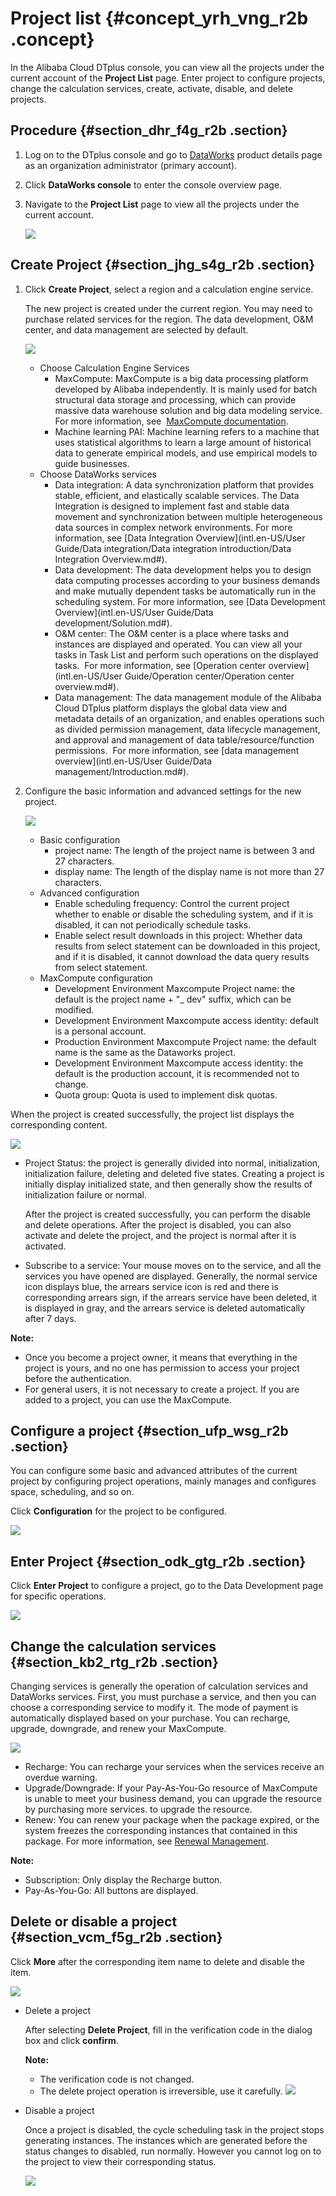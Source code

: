 # Project list {#concept_yrh_vng_r2b .concept}

In the Alibaba Cloud DTplus console, you can view all the projects under the current account of the **Project List** page. Enter project to configure projects, change the calculation services, create, activate, disable, and delete projects.

## Procedure {#section_dhr_f4g_r2b .section}

1.  Log on to the DTplus console and go to [DataWorks](https://www.alibabacloud.com/product/ide) product details page as an organization administrator \(primary account\).
2.  Click **DataWorks console** to enter the console overview page.
3.  Navigate to the **Project List** page to view all the projects under the current account.

    ![](http://static-aliyun-doc.oss-cn-hangzhou.aliyuncs.com/assets/img/16187/15446659958729_en-US.jpg)


## Create Project {#section_jhg_s4g_r2b .section}

1.  Click **Create Project**, select a region and a calculation engine service.

    The new project is created under the current region. You may need to purchase related services for the region. The data development, O&M center, and data management are selected by default.

    ![](http://static-aliyun-doc.oss-cn-hangzhou.aliyuncs.com/assets/img/16187/15446659958730_en-US.png)

    -   Choose Calculation Engine Services
        -   MaxCompute: MaxCompute is a big data processing platform developed by Alibaba independently. It is mainly used for batch structural data storage and processing, which can provide massive data warehouse solution and big data modeling service. For more information, see  [MaxCompute documentation](https://www.alibabacloud.com/product/maxcompute).
        -   Machine learning PAI: Machine learning refers to a machine that uses statistical algorithms to learn a large amount of historical data to generate empirical models, and use empirical models to guide businesses.
    -   Choose DataWorks services
        -   Data integration: A data synchronization platform that provides stable, efficient, and elastically scalable services. The Data Integration is designed to implement fast and stable data movement and synchronization between multiple heterogeneous data sources in complex network environments. For more information, see [Data Integration Overview](intl.en-US/User Guide/Data integration/Data integration introduction/Data Integration Overview.md#).
        -   Data development: The data development helps you to design data computing processes according to your business demands and make mutually dependent tasks be automatically run in the scheduling system. For more information, see [Data Development Overview](intl.en-US/User Guide/Data development/Solution.md#).
        -   O&M center: The O&M center is a place where tasks and instances are displayed and operated. You can view all your tasks in Task List and perform such operations on the displayed tasks.  For more information, see [Operation center overview](intl.en-US/User Guide/Operation center/Operation center overview.md#).
        -   Data management: The data management module of the Alibaba Cloud DTplus platform displays the global data view and metadata details of an organization, and enables operations such as divided permission management, data lifecycle management, and approval and management of data table/resource/function permissions.  For more information, see [data management overview](intl.en-US/User Guide/Data management/Introduction.md#).
2.  Configure the basic information and advanced settings for the new project.

    ![](http://static-aliyun-doc.oss-cn-hangzhou.aliyuncs.com/assets/img/16187/15446659958731_en-US.png)

    -   Basic configuration
        -   project name: The length of the project name is between 3 and 27 characters.
        -   display name: The length of the display name is not more than 27 characters.
    -   Advanced configuration
        -   Enable scheduling frequency: Control the current project whether to enable or disable the scheduling system, and if it is disabled, it can not periodically schedule tasks.
        -   Enable select result downloads in this project: Whether data results from select statement can be downloaded in this project, and if it is disabled, it cannot download the data query results from select statement.
    -   MaxCompute configuration
        -   Development Environment Maxcompute Project name: the default is the project name + "\_ dev" suffix, which can be modified.
        -   Development Environment Maxcompute access identity: default is a personal account.
        -   Production Environment Maxcompute Project name: the default name is the same as the Dataworks project.
        -   Development Environment Maxcompute access identity: the default is the production account, it is recommended not to change.
        -   Quota group: Quota is used to implement disk quotas.

When the project is created successfully, the project list displays the corresponding content.

![](http://static-aliyun-doc.oss-cn-hangzhou.aliyuncs.com/assets/img/16187/15446659958732_en-US.jpg)

-   Project Status: the project is generally divided into normal, initialization, initialization failure, deleting and deleted five states. Creating a project is initially display initialized state, and then generally show the results of initialization failure or normal.

    After the project is created successfully, you can perform the disable and delete operations. After the project is disabled, you can also activate and delete the project, and the project is normal after it is activated.

-   Subscribe to a service: Your mouse moves on to the service, and all the services you have opened are displayed. Generally, the normal service icon displays blue, the arrears service icon is red and there is corresponding arrears sign, if the arrears service have been deleted, it is displayed in gray, and the arrears service is deleted automatically after 7 days.

**Note:** 

-   Once you become a project owner, it means that everything in the project is yours, and no one has permission to access your project before the authentication.
-   For general users, it is not necessary to create a project. If you are added to a project, you can use the MaxCompute.

## Configure a project {#section_ufp_wsg_r2b .section}

You can configure some basic and advanced attributes of the current project by configuring project operations, mainly manages and configures space, scheduling, and so on.

Click **Configuration** for the project to be configured.

![](http://static-aliyun-doc.oss-cn-hangzhou.aliyuncs.com/assets/img/16187/15446659958733_en-US.jpg)

## Enter Project {#section_odk_gtg_r2b .section}

Click **Enter Project** to configure a project, go to the Data Development page for specific operations.

![](http://static-aliyun-doc.oss-cn-hangzhou.aliyuncs.com/assets/img/16187/15446659958734_en-US.jpg)

## Change the calculation services {#section_kb2_rtg_r2b .section}

Changing services is generally the operation of calculation services and DataWorks services. First, you must purchase a service, and then you can choose a corresponding service to modify it. The mode of payment is automatically displayed based on your purchase. You can recharge, upgrade, downgrade, and renew your MaxCompute.

![](http://static-aliyun-doc.oss-cn-hangzhou.aliyuncs.com/assets/img/16187/15446659958735_en-US.jpg)

-   Recharge: You can recharge your services when the services receive an overdue warning.
-   Upgrade/Downgrade: If your Pay-As-You-Go resource of MaxCompute is unable to meet your business demand, you can upgrade the resource by purchasing more services. to upgrade the resource.
-   Renew: You can renew your package when the package expired, or the system freezes the corresponding instances that contained in this package. For more information, see [Renewal Management](https://www.alibabacloud.com/help/doc-detail/74875.htm).

**Note:** 

-   Subscription: Only display the Recharge button.
-   Pay-As-You-Go: All buttons are displayed.

## Delete or disable a project {#section_vcm_f5g_r2b .section}

Click **More** after the corresponding item name to delete and disable the item.

![](http://static-aliyun-doc.oss-cn-hangzhou.aliyuncs.com/assets/img/16187/15446659958736_en-US.jpg)

-   Delete a project

    After selecting **Delete Project**, fill in the verification code in the dialog box and click **confirm**.

    **Note:** 

    -   The verification code is not changed.
    -   The delete project operation is irreversible, use it carefully.
    ![](http://static-aliyun-doc.oss-cn-hangzhou.aliyuncs.com/assets/img/16187/15446659958737_en-US.jpg)

-   Disable a project

    Once a project is disabled, the cycle scheduling task in the project stops generating instances. The instances which are generated before the status changes to disabled, run normally. However you cannot log on to the project to view their corresponding status.

    ![](http://static-aliyun-doc.oss-cn-hangzhou.aliyuncs.com/assets/img/16187/15446659958738_en-US.jpg)


